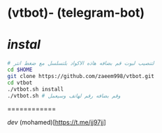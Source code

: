 (vtbot)- (telegram-bot)
============
*instal*
============
```bash
# لتنصيب لبوت قم بضافه هاذه الاكواد بلتسلسل مع ضغط انتر
cd $HOME
git clone https://github.com/zaeem998/vtbot.git
cd vtbot
./vtbot.sh install
./vtbot.sh # وقم بضافه رقم لهاتف وسيعمل 
```
============

*dev*
(mohamed)[https://t.me/jj97jj]
